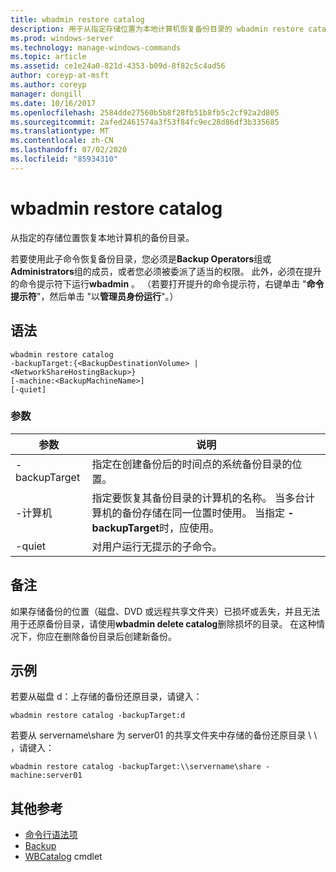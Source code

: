 ```yaml
---
title: wbadmin restore catalog
description: 用于从指定存储位置为本地计算机恢复备份目录的 wbadmin restore catalog 参考文章。
ms.prod: windows-server
ms.technology: manage-windows-commands
ms.topic: article
ms.assetid: ce1e24a0-821d-4353-b09d-8f82c5c4ad56
author: coreyp-at-msft
ms.author: coreyp
manager: dongill
ms.date: 10/16/2017
ms.openlocfilehash: 2584dde27560b5b8f28fb51b8fb5c2cf92a2d805
ms.sourcegitcommit: 2afed2461574a3f53f84fc9ec28d86df3b335685
ms.translationtype: MT
ms.contentlocale: zh-CN
ms.lasthandoff: 07/02/2020
ms.locfileid: "85934310"
---
```

# <a name="wbadmin-restore-catalog"></a>wbadmin restore catalog

从指定的存储位置恢复本地计算机的备份目录。

若要使用此子命令恢复备份目录，您必须是**Backup Operators**组或**Administrators**组的成员，或者您必须被委派了适当的权限。 此外，必须在提升的命令提示符下运行**wbadmin** 。 （若要打开提升的命令提示符，右键单击 "**命令提示符**"，然后单击 "以**管理员身份运行**"。）

## <a name="syntax"></a>语法

```
wbadmin restore catalog
-backupTarget:{<BackupDestinationVolume> | <NetworkShareHostingBackup>}
[-machine:<BackupMachineName>]
[-quiet]
```

### <a name="parameters"></a>参数

|参数|说明|
|---------|-----------|
|-backupTarget|指定在创建备份后的时间点的系统备份目录的位置。|
|-计算机|指定要恢复其备份目录的计算机的名称。 当多台计算机的备份存储在同一位置时使用。 当指定 **-backupTarget**时，应使用。|
|-quiet|对用户运行无提示的子命令。|

## <a name="remarks"></a>备注

如果存储备份的位置（磁盘、DVD 或远程共享文件夹）已损坏或丢失，并且无法用于还原备份目录，请使用**wbadmin delete catalog**删除损坏的目录。 在这种情况下，你应在删除备份目录后创建新备份。

## <a name="examples"></a>示例

若要从磁盘 d：上存储的备份还原目录，请键入：
```
wbadmin restore catalog -backupTarget:d
```
若要从 servername\share 为 server01 的共享文件夹中存储的备份还原目录 \\ \\ ，请键入：
```
wbadmin restore catalog -backupTarget:\\servername\share -machine:server01
```

## <a name="additional-references"></a>其他参考

- [命令行语法项](command-line-syntax-key.md)
-   [Backup](wbadmin.md)
-   [WBCatalog](https://technet.microsoft.com/library/jj902437.aspx) cmdlet